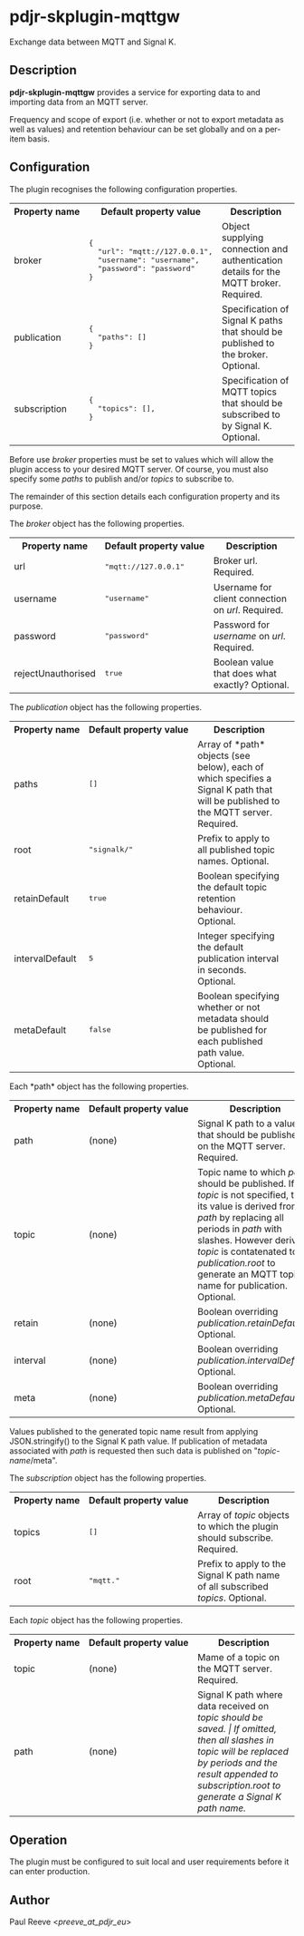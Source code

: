 # pdjr-skplugin-mqttgw

Exchange data between MQTT and Signal K.

## Description

**pdjr-skplugin-mqttgw** provides a service for exporting data to and
importing data from an MQTT server.

Frequency and scope of export (i.e. whether or not to export metadata
as well as values) and retention behaviour can be set globally and on
a per-item basis.

## Configuration

The plugin recognises the following configuration properties.

<table>
<tr><th>Property&nbsp;name</th><th>Default&nbsp;property&nbsp;value</th><th>Description</th></tr>
<tr>
<td>
broker
</td>
<td><pre>
{
  "url": "mqtt://127.0.0.1",
  "username": "username",
  "password": "password"
}
</pre></td>
<td>
Object supplying connection and authentication details for the MQTT broker. Required.
</td>
</tr>
<tr>
<td>
publication
</td>
<td><pre>
{
  "paths": []
}
</pre></td>
<td>
Specification of Signal K paths that should be published to the broker. Optional.
</td>
</tr>
<tr>
<td>
subscription
</td>
<td><pre>
{
  "topics": [],
}
</pre></td>
<td>
Specification of MQTT topics that should be subscribed to by Signal K. Optional.
</td>
</table>

Before use <em>broker</em> properties must be set to values which will
allow the plugin access to your desired MQTT server.
Of course, you must also specify some *paths* to publish and/or
*topics* to subscribe to.

The remainder of this section details each configuration property and
its purpose.

The <em>broker</em> object has the following properties.

<table>
<tr><th>Property&nbsp;name</th><th>Default&nbsp;property&nbsp;value</th><th>Description</th></tr>
<tr>
<td>url</td>
<td><pre>"mqtt://127.0.0.1"</pre></td>
<td>Broker url. Required.</td>
</tr>
<tr>
<td>username</td>
<td><pre>"username"</pre></td>
<td>Username for client connection on <em>url</em>. Required.</td>
</tr>
<tr>
<td>password</td>
<td><pre>"password"</pre></td>
<td>Password for <em>username</em> on <em>url</em>. Required.</td>
</tr>
<tr>
<td>rejectUnauthorised</td>
<td><pre>true</pre></td>
<td>Boolean value that does what exactly? Optional.</td>
</tr>
</table>

The <em>publication</em> object has the following properties.

<table>
<tr><th>Property&nbsp;name</th><th>Default&nbsp;property&nbsp;value</th><th>Description</th></tr>
<tr>
<td>paths</td>
<td><pre>[]</pre></td>
<td>Array of *path* objects (see below), each of which specifies a Signal K path that will be published to the MQTT server. Required.<td>
</tr>
<tr>
<td>root</td>
<td><pre>"signalk/"</pre></td>
<td>Prefix to apply to all published topic names. Optional.</td>
</tr>
<tr>
<td>retainDefault</td>
<td><pre>true</pre></td>
<td>Boolean specifying the default topic retention behaviour. Optional.</td>
</tr>
<tr>
<td>intervalDefault</td>
<td><pre>5</pre></td>
<td>Integer specifying the default publication interval in seconds. Optional.</td>
</tr>
<tr>
<td>metaDefault</td>
<td><pre>false</pre></td>
<td>Boolean specifying whether or not metadata should be published for each published path value. Optional.</td>
</tr>
</table>
Each *path* object has the following properties.
<table>
<tr><th>Property&nbsp;name</th><th>Default&nbsp;property&nbsp;value</th><th>Description</th></tr>
<tr>
<td>path</td>
<td>(none)</td>
<td>Signal K path to a value that should be published on the MQTT server. Required.</td>
</tr>
<tr>
<td>topic</td>
<td>(none)</td>
<td>
Topic name to which <em>path</em> should be published.
If <em>topic</em> is not specified, then its value is derived from
<em>path</em> by replacing all periods in <em>path</em> with slashes.
However derived, <em>topic</em> is contatenated to
<em>publication.root</em> to generate an MQTT topic name for
publication.
Optional.
</td>
</tr>
<tr>
<td>retain</td>
<td>(none)</td>
<td>Boolean overriding <em>publication.retainDefault</em>. Optional.</td>
</tr>
<tr>
<td>interval</td>
<td>(none)</td>
<td>Boolean overriding <em>publication.intervalDefault</em>. Optional.</td>
</tr>
<tr>
<td>meta</td>
<td>(none)</td>
<td>Boolean overriding <em>publication.metaDefault</em>. Optional.</td>
</tr>
</table>

Values published to the generated topic name result from applying
JSON.stringify() to the Signal K path value.
If publication of metadata associated with *path* is requested then
such data is published on "<em>topic-name</em>/meta".

The <em>subscription</em> object has the following properties.

<table>
<tr><th>Property&nbsp;name</th><th>Default&nbsp;property&nbsp;value</th><th>Description</th></tr>
<tr>
<td>topics</td>
<td><pre>[]</pre></td>
<td>Array of <em>topic</em> objects to which the plugin should subscribe. Required.</td>
</tr>
<tr>
<td>root</td>
<td><pre>"mqtt."</pre></td>
<td>Prefix to apply to the Signal K path name of all subscribed <em>topics</em>. Optional.</td>
</tr>
</table>

Each <em>topic</em> object has the following properties.

<table>
<tr><th>Property&nbsp;name</th><th>Default&nbsp;property&nbsp;value</th><th>Description</th></tr>
<tr>
<td>topic</td>
<td>(none)</td>
<td>Mame of a topic on the MQTT server. Required.</td>
</tr>
<tr>
<td>path</td>
<td>(none)</td>
<td>
Signal K path where data received on <em>topic<em> should be saved. |
If omitted, then all slashes in <em>topic</em> will be replaced by
periods and the result appended to <em>subscription.root</em> to generate a
Signal K path name.
</td>
</tr>
</table>

## Operation

The plugin must be configured to suit local and user requirements
before it can enter production.

## Author

Paul Reeve <*preeve_at_pdjr_eu*>
